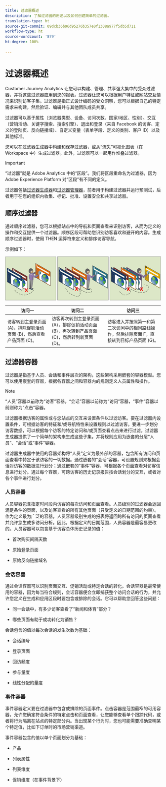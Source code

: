 ```yaml
---
title: 过滤器概述
description: 了解过滤器的用途以及如何创建简单的过滤器。
translation-type: ht
source-git-commit: 09dcb36b96d95276b357e0f1308a977f5db5d711
workflow-type: ht
source-wordcount: '879'
ht-degree: 100%

---
```



# 过滤器概述

Customer Journey Analytics 让您可以构建、管理、共享强大集中的受众过滤器，并将这些过滤器应用到您的报表。过滤器让您可以根据用户特征或网站交互情况来识别访客子集。过滤器是指正式设计编码的受众洞察，您可以根据自己的特定需求来构建，然后验证、编辑并与其他团队成员共享。

过滤器可以基于属性（浏览器类型、设备、访问次数、国家/地区、性别）、交互（营销活动、关键字搜索、搜索引擎）、退出和登录（来自 Facebook 的访客、定义的登陆页、反向链接域）、自定义变量（表单字段、定义的类别、客户 ID）以及其他标准。

您可以在过滤器生成器中构建和保存过滤器，或从“流失”可视化图表（在 Workspace 中）生成过滤器。此外，过滤器可以一起用作堆叠过滤器。

>[!IMPORTANT]
>“过滤器”就是 Adobe Analytics 中的“区段”。我们将区段重命名为过滤器，因为 Adobe Experience Platform 对“区段”有不同的定义。

过滤器包括[过滤器生成器](/help/components/filters/create-filters.md)和[过滤器管理器](/help/components/filters/manage-filters.md)，前者用于构建过滤器并运行预测试，后者用于在您的组织内收集、标记、批准、设置安全和共享过滤器。

## 顺序过滤器

通过顺序过滤器，您可以根据站点中的导航和页面查看来识别访客，从而为定义的操作和交互提供一个过滤器。顺序区段可帮助您识别访客喜欢和避开的内容。生成顺序过滤器时，使用 THEN 运算符来定义和排序访客导航。

示例如下：

![](assets/sequential_fil.png)

| 访问一 | 访问二 | 访问三 |
|---|---|---|
| 访客转到主登录页面 (A)，排除促销活动页面 (B)，然后查看产品页面 (C)。 | 访客再次转到主登录页面 (A)，排除促销活动页面 (B)，再次转到产品页面 (C)，然后转到新页面 (D)。 | 访客进入并按照第一和第二次访问中的相同路线操作，然后排除页面 F，直接转到目标产品页面 (G)。 |

## 过滤器容器

过滤器是指基于人员、会话和事件层次的架构，这些架构采用嵌套的容器模型。您可以使用嵌套的容器，根据各容器之间和容器内的规则定义人员属性和操作。

>[!NOTE]
>“人员”容器以前称为“访客”容器。“会话”容器以前称为“访问”容器，“事件”容器以前则称为“点击”容器。

过滤器根据访客的属性或与您站点的交互来设置条件以过滤访客。要在过滤器内设置条件，可根据访客的特征和/或导航特性来设置规则以过滤访客。要进一步划分访客数据，可以根据每个访客的特定访问和/或页面查看点击来进行过滤。过滤器生成器提供了一个简单的架构来生成这些子集，并将规则应用为嵌套的分层“人员”、“会话”或“事件”容器。

过滤器生成器中使用的容器架构将“人员”定义为最外部的容器，包含所有访问和页面查看中特定于该访客的一切数据。通过嵌套的“会话”容器，可设置规则来根据会话对访客的数据进行划分；通过嵌套的“事件”容器，可根据各个页面查看对访客信息进行划分。通过每个容器，可跨访客的历史记录报告按会话划分的交互，或者对各个事件进行划分。

### 人员容器

人员容器包含指定时间段内访客的每次访问和页面查看。人员级别的过滤器会返回满足条件的页面，以及访客查看的所有其他页面（只受定义的日期范围的约束）。作为定义最为广泛的容器，人员容器级别生成的报表将返回跨所有访问的页面查看并允许您生成多访问分析。因此，根据定义的日期范围，人员容器是最容易更改的。人员容器可以包含基于访客总体历史记录的值：

* 首次购买间隔天数

* 原始登录页面

* 原始反向链接域名

### 会话容器

通过会话容器可以识别页面交互、促销活动或特定会话的转化。会话容器是最常使用的容器，因为每当符合规则，会话容器便会立即捕获整个访问会话的行为，并允许您定义在生成和应用区段时要包含或排除的会话。它可以帮助您回答这些问题：

* 同一会话中，有多少访客查看了“新闻和体育”部分？

* 哪些页面有助于成功转化为销售？

会话包含的值以每次会话的发生次数为基础：

* 会话编号

* 登录页面

* 回访频度

* 参与量度

* 线性分配的量度

### 事件容器

事件容器定义要在过滤器中包含或排除的页面事件。点击容器是范围最窄的可用容器，允许您确定符合条件的特定点击和页面查看，让您能够查看单个跟踪代码，或者将行为隔离在站点的特定部分内。当出现某个行为时，您也可能需要准确查明某个特定值，比如下订单时的市场营销渠道。

事件容器包含的值以单个页面划分为基础：

* 产品

* 列表属性

* 列表维度

* 促销维度（在事件背景下）
